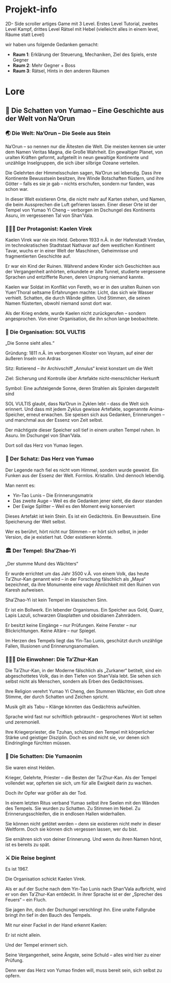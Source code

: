 # Projekt-info

2D- Side scroller artiges Game mit 3 Level. Erstes Level Tutorial, zweites Level Kampf, drittes Level Rätsel mit Hebel (vielleicht alles in einem level, Räume statt Level)

wir haben uns folgende Gedanken gemacht:
- **Raum 1**: Erklärung der Steuerung, Mechaniken, Ziel des Spiels, erste Gegner
- **Raum 2**: Mehr Gegner + Boss
- **Raum 3**: Rätsel, Hints in den anderen Räumen

# Lore
## 📖 Die Schatten von Yumao – Eine Geschichte aus der Welt von Na’Orun
### 🌏 Die Welt: Na’Orun – Die Seele aus Stein

Na’Orun – so nennen nur die Ältesten die Welt. Die meisten kennen sie unter dem Namen Veritas Magna, die Große Wahrheit. Ein gewaltiger Planet, von uralten Kräften geformt, aufgeteilt in neun gewaltige Kontinente und unzählige Inselgruppen, die sich über silbrige Ozeane verteilen.

Die Gelehrten der Himmelsschulen sagen, Na’Orun sei lebendig. Dass ihre Kontinente Bewusstsein besitzen, ihre Winde Botschaften flüstern, und ihre Götter – falls es sie je gab – nichts erschufen, sondern nur fanden, was schon war.

In dieser Welt existieren Orte, die nicht mehr auf Karten stehen, und Namen, die beim Aussprechen die Luft gefrieren lassen. Einer dieser Orte ist der Tempel von Yumao Yi Cheng – verborgen im Dschungel des Kontinents Asuru, im vergessenen Tal von Shan’Vala.

###  🕵🏼‍♂️ Der Protagonist: Kaelen Virek

Kaelen Virek war nie ein Held. Geboren 1933 n.Ä. in der Hafenstadt Viredan, im technokratischen Stadtstaat Nathavar auf dem westlichen Kontinent Tavar, wuchs er in einer Welt der Maschinen, Geheimnisse und fragmentierten Geschichte auf.

Er war ein Kind der Ruinen. Während andere Kinder sich Geschichten aus der Vergangenheit anhörten, erkundete er alte Tunnel, studierte vergessene Sprachen und entzifferte Runen, deren Ursprung niemand kannte.

Kaelen war Soldat im Konflikt von Fereth, wo er in den uralten Ruinen von Yuen’Thoral seltsame Erfahrungen machte: Licht, das sich wie Wasser verhielt. Schatten, die durch Wände glitten. Und Stimmen, die seinen Namen flüsterten, obwohl niemand sonst dort war.

Als der Krieg endete, wurde Kaelen nicht zurückgerufen – sondern angesprochen. Von einer Organisation, die ihn schon lange beobachtete.

###  🔮 Die Organisation: SOL VULTIS

„Die Sonne sieht alles.“

Gründung: 1811 n.Ä. im verborgenen Kloster von Veyram, auf einer der äußeren Inseln von Ardras

Sitz: Rotierend – ihr Archivschiff „Annulus“ kreist konstant um die Welt

Ziel: Sicherung und Kontrolle über Artefakte nicht-menschlicher Herkunft

Symbol: Eine aufsteigende Sonne, deren Strahlen als Spiralen dargestellt sind


SOL VULTIS glaubt, dass Na’Orun in Zyklen lebt – dass die Welt sich erinnert. Und dass mit jedem Zyklus gewisse Artefakte, sogenannte Anima-Speicher, erneut erwachen. Sie speisen sich aus Gedanken, Erinnerungen – und manchmal aus der Essenz von Zeit selbst.

Der mächtigste dieser Speicher soll tief in einem uralten Tempel ruhen. In Asuru. Im Dschungel von Shan’Vala.

Dort soll das Herz von Yumao liegen.

### 💎 Der Schatz: Das Herz von Yumao

Der Legende nach fiel es nicht vom Himmel, sondern wurde geweint.
Ein Funken aus der Essenz der Welt. Formlos. Kristallin. Und dennoch lebendig.

Man nennt es:
- Yin-Tao Lunis – Die Erinnerungsmatrix
- Das zweite Auge – Weil es die Gedanken jener sieht, die davor standen
- Der Ewige Splitter – Weil es den Moment ewig konserviert

Dieses Artefakt ist kein Stein. Es ist ein Gedächtnis. Ein Bewusstsein. Eine Speicherung der Welt selbst.

Wer es berührt, hört nicht nur Stimmen – er hört sich selbst, in jeder Version, die je existiert hat. Oder existieren könnte.

### 🏛️ Der Tempel: Sha’Zhao-Yi

„Der stumme Mund des Wächters“

Er wurde errichtet um das Jahr 3500 v.Ä. von einem Volk, das heute Ta’Zhur-Kan genannt wird – in der Forschung fälschlich als „Maya“ bezeichnet, da ihre Monumente eine vage Ähnlichkeit mit den Ruinen von Karesh aufweisen.

Sha’Zhao-Yi ist kein Tempel im klassischen Sinn.

Er ist ein Bollwerk. Ein lebender Organismus. Ein Speicher aus Gold, Quarz, Lapis Lazuli, schwarzen Glasplatten und obsidianen Zahnrädern.

Er besitzt keine Eingänge – nur Prüfungen. Keine Fenster – nur Blickrichtungen. Keine Altäre – nur Spiegel.

Im Herzen des Tempels liegt das Yin-Tao Lunis, geschützt durch unzählige Fallen, Illusionen und Erinnerungsanomalien.

### 🧝🏼‍♂️ Die Einwohner: Die Ta’Zhur-Kan

Die Ta’Zhur-Kan, in der Moderne fälschlich als „Zurkaner“ betitelt, sind ein abgeschottetes Volk, das in den Tiefen von Shan’Vala lebt. Sie sehen sich selbst nicht als Menschen, sondern als Erben des Gedächtnisses.

Ihre Religion verehrt Yumao Yi Cheng, den Stummen Wächter, ein Gott ohne Stimme, der durch Schatten und Zeichen spricht.

Musik gilt als Tabu – Klänge könnten das Gedächtnis aufwühlen.

Sprache wird fast nur schriftlich gebraucht – gesprochenes Wort ist selten und zeremoniell.

Ihre Kriegerpriester, die Tzuhan, schützen den Tempel mit körperlicher Stärke und geistiger Disziplin. Doch es sind nicht sie, vor denen sich Eindringlinge fürchten müssen.

### 🧟 Die Schatten: Die Yumaonim

Sie waren einst Helden.

Krieger, Gelehrte, Priester – die Besten der Ta’Zhur-Kan. Als der Tempel vollendet war, opferten sie sich, um für alle Ewigkeit darin zu wachen.

Doch ihr Opfer war größer als der Tod.

In einem letzten Ritus verband Yumao selbst ihre Seelen mit den Wänden des Tempels. Sie wurden zu Schatten. Zu Stimmen im Nebel. Zu Erinnerungsschleifen, die in endlosen Hallen widerhallen.

Sie können nicht getötet werden – denn sie existieren nicht mehr in dieser Weltform. Doch sie können dich vergessen lassen, wer du bist.

Sie ernähren sich von deiner Erinnerung. Und wenn du ihren Namen hörst, ist es bereits zu spät.

### ⚔️ Die Reise beginnt
Es ist 1967.

Die Organisation schickt Kaelen Virek.

Als er auf der Suche nach dem Yin-Tao Lunis nach Shan’Vala aufbricht, wird er von den Ta’Zhur-Kan entdeckt. In ihrer Sprache ist er der „Sprecher des Feuers“ – ein Fluch.

Sie jagen ihn, doch der Dschungel verschlingt ihn. Eine uralte Fallgrube bringt ihn tief in den Bauch des Tempels.

Mit nur einer Fackel in der Hand erkennt Kaelen:

Er ist nicht allein.

Und der Tempel erinnert sich.

Seine Vergangenheit, seine Ängste, seine Schuld – alles wird hier zu einer Prüfung.

Denn wer das Herz von Yumao finden will,
muss bereit sein, sich selbst zu opfern.
